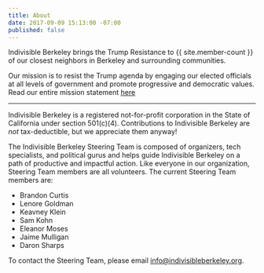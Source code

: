 ```yaml
---
title: About
date: 2017-09-09 15:13:00 -07:00
published: false
---
```


Indivisible Berkeley brings the Trump Resistance to {{ site.member-count }} of our closest neighbors in Berkeley and surrounding communities.

Our mission is to resist the Trump agenda by engaging our elected officials at all levels of government and promote progressive and democratic values. Read our entire mission statement [here](https://www.indivisibleberkeley.org/mission)

-----------

Indivisible Berkeley is a registered not-for-profit corporation in the State of California under section 501(c)(4). Contributions to Indivisible Berkeley are _not_ tax-deductible, but we appreciate them anyway!

The Indivisible Berkeley Steering Team is composed of organizers, tech specialists, and political gurus and helps guide Indivisible Berkeley on a path of productive and impactful action. Like everyone in our organization, Steering Team members are all volunteers. The current Steering Team members are:

+ Brandon Curtis
+ Lenore Goldman
+ Keavney Klein
+ Sam Kohn
+ Eleanor Moses
+ Jaime Mulligan
+ Daron Sharps

To contact the Steering Team, please email [info@indivisibleberkeley.org](mailto:info@indivisibleberkeley.org).